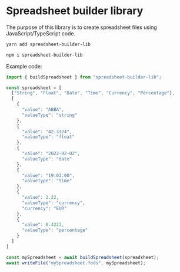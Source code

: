 # Spreadsheet builder library

The purpose of this library is to create spreadsheet files using JavaScript/TypeScript code.

```bash
yarn add spreadsheet-builder-lib
```

```bash
npm i spreadsheet-builder-lib
```

Example code:

```typescript
import { buildSpreadsheet } from "spreadsheet-builder-lib";

const spreadsheet = [
  ["String", "Float", "Date", "Time", "Currency", "Percentage"],
  [
    {
      "value": "ABBA",
      "valueType": "string"
    },
    {
      "value": "42.3324",
      "valueType": "float"
    },
    {
      "value": "2022-02-02",
      "valueType": "date"
    },
    {
      "value": "19:03:00",
      "valueType": "time"
    },
    {
      "value": 2.22,
      "valueType": "currency",
      "currency": "EUR"
    },
    {
      "value": 0.4223,
      "valueType": "percentage"
    }
  ]
]

const mySpreadsheet = await buildSpreadsheet(spreadsheet);
await writeFile("mySpreadsheet.fods", mySpreadsheet);
```
